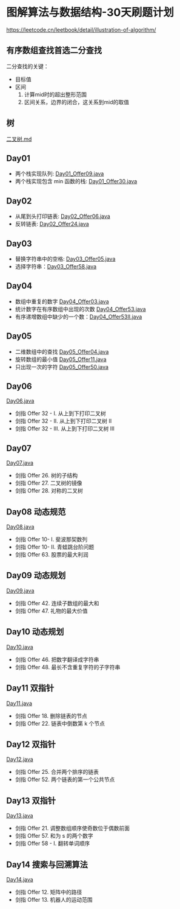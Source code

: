 # 图解算法与数据结构-30天刷题计划
https://leetcode.cn/leetbook/detail/illustration-of-algorithm/

## 有序数组查找首选二分查找
  二分查找的关键：
  * 目标值
  * 区间
    1. 计算mid时的超出整形范围
    2. 区间关系，边界的闭合，这关系到mid的取值
## 树
[二叉树.md](%E4%BA%8C%E5%8F%89%E6%A0%91.md)
## Day01
* 两个栈实现队列: [Day01_Offer09.java](Day01_Offer09.java)
* 两个栈实现包含 min 函数的栈: [Day01_Offer30.java](Day01_Offer30.java)
## Day02
* 从尾到头打印链表: [Day02_Offer06.java](Day02_Offer06.java)
* 反转链表: [Day02_Offer24.java](Day02_Offer24.java)

## Day03
* 替换字符串中的空格: [Day03_Offer05.java](Day03_Offer05.java)
* 选择字符串：[Day03_Offer58.java](Day03_Offer58.java)
## Day04
* 数组中重复的数字 [Day04_Offer03.java](Day04_Offer03.java)
* 统计数字在有序数组中出现的次数 [Day04_Offer53.java](Day04_Offer53.java)
* 有序递增数组中缺少的一个数：[Day04_Offer53II.java](Day04_Offer53II.java)
## Day05
* 二维数组中的查找 [Day05_Offer04.java](Day05_Offer04.java)
* 旋转数组的最小值 [Day05_Offer11.java](Day05_Offer11.java)
* 只出现一次的字符 [Day05_Offer50.java](Day05_Offer50.java)
## Day06
[Day06.java](Day06.java)
* 剑指 Offer 32 - I. 从上到下打印二叉树
* 剑指 Offer 32 - II. 从上到下打印二叉树 II
* 剑指 Offer 32 - III. 从上到下打印二叉树 III

## Day07
[Day07.java](Day07.java)
* 剑指 Offer 26. 树的子结构
* 剑指 Offer 27. 二叉树的镜像
* 剑指 Offer 28. 对称的二叉树
## Day08 动态规范
[Day08.java](Day08.java)
* 剑指 Offer 10- I. 斐波那契数列
* 剑指 Offer 10- II. 青蛙跳台阶问题
* 剑指 Offer 63. 股票的最大利润
## Day09 动态规划
[Day09.java](Day09.java)
* 剑指 Offer 42. 连续子数组的最大和
* 剑指 Offer 47. 礼物的最大价值
## Day10 动态规划
[Day10.java](Day10.java)
* 剑指 Offer 46. 把数字翻译成字符串
* 剑指 Offer 48. 最长不含重复字符的子字符串
## Day11 双指针
[Day11.java](Day11.java)
* 剑指 Offer 18. 删除链表的节点
* 剑指 Offer 22. 链表中倒数第 k 个节点
## Day12 双指针
[Day12.java](Day12.java)
* 剑指 Offer 25. 合并两个排序的链表
* 剑指 Offer 52. 两个链表的第一个公共节点
## Day13 双指针
[Day13.java](Day13.java)
* 剑指 Offer 21. 调整数组顺序使奇数位于偶数前面
* 剑指 Offer 57. 和为 s 的两个数字
* 剑指 Offer 58 - I. 翻转单词顺序

## Day14 搜索与回溯算法
[Day14.java](Day14.java)
* 剑指 Offer 12. 矩阵中的路径
* 剑指 Offer 13. 机器人的运动范围